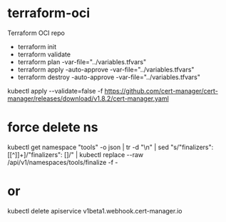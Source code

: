 # terraform-oci
Terraform OCI repo

* terraform init
* terraform validate 
* terraform plan -var-file="../variables.tfvars"
* terraform apply -auto-approve -var-file="../variables.tfvars"
* terraform destroy -auto-approve -var-file="../variables.tfvars"


kubectl apply --validate=false -f https://github.com/cert-manager/cert-manager/releases/download/v1.8.2/cert-manager.yaml


# force delete ns
kubectl get namespace "tools" -o json   | tr -d "\n" | sed "s/\"finalizers\": \[[^]]\+\]/\"finalizers\": []/"   | kubectl replace --raw /api/v1/namespaces/tools/finalize -f -
# or
kubectl delete apiservice v1beta1.webhook.cert-manager.io